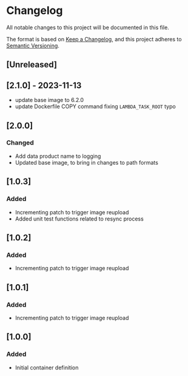 <!-- markdownlint-disable MD003 -->

# Changelog

All notable changes to this project will be documented in this file.

The format is based on [Keep a Changelog](https://keepachangelog.com/en/1.0.0/),
and this project adheres to [Semantic Versioning](https://semver.org/spec/v2.0.0.html).

## [Unreleased]

## [2.1.0] - 2023-11-13

- update base image to 6.2.0
- update Dockerfile COPY command fixing `LAMBDA_TASK_ROOT` typo

## [2.0.0]

### Changed

- Add data product name to logging
- Updated base image, to bring in changes to path formats

## [1.0.3]

### Added

- Incrementing patch to trigger image reupload
- Added unit test functions related to resync process

## [1.0.2]

### Added

- Incrementing patch to trigger image reupload

## [1.0.1]

### Added

- Incrementing patch to trigger image reupload

## [1.0.0]

### Added

- Initial container definition
